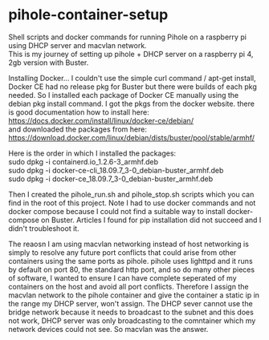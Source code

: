# pihole-container-setup
Shell scripts and docker commands for running Pihole on a raspberry pi using DHCP server and macvlan network.<br>
This is my journey of setting up pihole + DHCP server on a raspberry pi 4, 2gb version with Buster.<p>

Installing Docker...  I couldn't use the simple curl command / apt-get install, Docker CE had no release pkg for Buster but there were builds of each pkg needed.  So I installed each package of Docker CE manually using the debian pkg install command.  I got the pkgs from the docker website.  there is good documentation how to install here:<br> https://docs.docker.com/install/linux/docker-ce/debian/ <br>and downloaded the packages from here:<br> https://download.docker.com/linux/debian/dists/buster/pool/stable/armhf/

Here is the order in which I installed the packages:<br>
sudo dpkg -i containerd.io_1.2.6-3_armhf.deb <br>
sudo dpkg -i docker-ce-cli_18.09.7_3-0_debian-buster_armhf.deb <br>
sudo dpkg -i docker-ce_18.09.7_3-0_debian-buster_armhf.deb <br>
    
Then I created the pihole_run.sh and pihole_stop.sh scripts which you can find in the root of this project.  Note I had to use docker commands and not docker compose because I could not find a suitable way to install docker-compose on Buster. Articles I found for pip installation did not succeed and I didn't troubleshoot it. 

The reaosn I am using macvlan networking instead of host networking is simply to resolve any future port conflicts that could arise from other containers using the same ports as pihole.  pihole uses lighttpd and it runs by default on port 80, the standard http port, and so do many other pieces of software, I wanted to ensure I can have complete seperated of my containers on the host and avoid all port conflicts.  Therefore I assign the macvlan network to the pihole container and give the container a static ip in the range my DHCP server, won't assign. The DHCP sever cannot use the bridge network because it needs to broadcast to the subnet and this does not work, DHCP server was only broadcasting to the comntainer which my network devices could not see.  So macvlan was the answer. 
